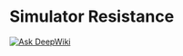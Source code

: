 # Simulator Resistance

[![Ask DeepWiki](https://deepwiki.com/badge.svg)](https://deepwiki.com/JhoneiroLove/simulator_resistance)